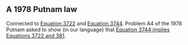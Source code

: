 ## A 1978 Putnam law

Connected to [Equation 3722](https://teorth.github.io/equational_theories/implications/?3722) and [Equation 3744](https://teorth.github.io/equational_theories/implications/?3744).  Problem A4 of the 1978 Putnam asked to show (in our language) that [Equation 3744 implies Equations 3722 and 381](https://teorth.github.io/equational_theories/blueprint/implications-chapter.html#3744_implies_3722_381).
